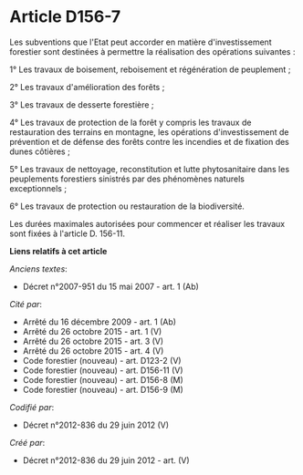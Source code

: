 # Article D156-7

Les subventions que l'Etat peut accorder en matière d'investissement forestier sont destinées à permettre la réalisation des
opérations suivantes : 

1° Les travaux de boisement, reboisement et régénération de peuplement ; 

2° Les travaux d'amélioration des forêts ; 

3° Les travaux de desserte forestière ; 

4° Les travaux de protection de la forêt y compris les travaux de restauration des terrains en montagne, les opérations
d'investissement de prévention et de défense des forêts contre les incendies et de fixation des dunes côtières ; 

5° Les travaux de nettoyage, reconstitution et lutte phytosanitaire dans les peuplements forestiers sinistrés par des
phénomènes naturels exceptionnels ; 

6° Les travaux de protection ou restauration de la biodiversité. 

Les durées maximales autorisées pour commencer et réaliser les travaux sont fixées à l'article D. 156-11.

**Liens relatifs à cet article**

_Anciens textes_:

  - Décret n°2007-951 du 15 mai 2007 - art. 1 (Ab)

_Cité par_:

  - Arrêté du 16 décembre 2009 - art. 1 (Ab)
  - Arrêté du 26 octobre 2015 - art. 1 (V)
  - Arrêté du 26 octobre 2015 - art. 3 (V)
  - Arrêté du 26 octobre 2015 - art. 4 (V)
  - Code forestier (nouveau) - art. D123-2 (V)
  - Code forestier (nouveau) - art. D156-11 (V)
  - Code forestier (nouveau) - art. D156-8 (M)
  - Code forestier (nouveau) - art. D156-9 (M)

_Codifié par_:

  - Décret n°2012-836 du 29 juin 2012 (V)

_Créé par_:

  - Décret n°2012-836 du 29 juin 2012 - art. (V)
